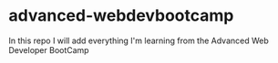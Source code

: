 # advanced-webdevbootcamp
In this repo I will add everything I'm learning from the Advanced Web Developer BootCamp
